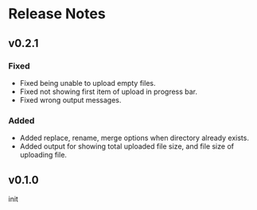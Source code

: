 # Release Notes

## v0.2.1

### Fixed

- Fixed being unable to upload empty files.
- Fixed not showing first item of upload in progress bar.
- Fixed wrong output messages.

### Added

- Added replace, rename, merge options when directory already exists.
- Added output for showing total uploaded file size, and file size of uploading file.

## v0.1.0
init
